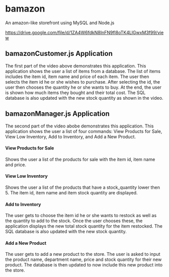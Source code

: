 # bamazon
An amazon-like storefront using MySQL and Node.js

https://drive.google.com/file/d/1ZA4W6fdkN8InFN9fl8oTK4LlGwxM3f99/view 

## bamazonCustomer.js Application
The first part of the video above demonstrates this application.
This application shows the user a list of items from a database. The list of items
includes the item id, item name and price of each item. The user then selects the item id
he or she wishes to purchase. After selecting the id, the user then chooses the quantity he or she
wants to buy. At the end, the user is shown how much items they bought and their total cost.
The SQL database is also updated with the new stock quantity as shown in the video.

## bamazonManager.js Application
The second part of the video abobe demonstrates this application.
This application shows the user a list of four commands: View Products for Sale, View Low Inventory,
Add to Inventory, and Add a New Product.

#### View Products for Sale
Shows the user a list of the products for sale with the item id, item name and price.

#### View Low Inventory
Shows the user a list of the products that have a stock_quantity lower then 5. The item id,
item name and item stock quantity are displayed.

#### Add to Inventory
The user gets to choose the item id he or she wants to restock as well as the quantity to add to the stock.
Once the user chooses these, the application displays the new total stock quantity for the item restocked.
The SQL database is also updated with the new stock quantity.

#### Add a New Product
The user gets to add a new product to the store. The user is asked to input the product name, department name,
price and stock quantity for their new product. The database is then updated to now include this new product
into the store.